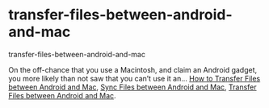 # transfer-files-between-android-and-mac
transfer-files-between-android-and-mac

On the off-chance that you use a Macintosh, and claim an Android gadget, you more likely than not saw that you can’t use it an...
[How to Transfer Files between Android and Mac](https://geekeasier.com/transfer-or-sync-files-between-android-and-mac/5020/),
[Sync Files between Android and Mac](https://geekeasier.com/transfer-or-sync-files-between-android-and-mac/5020/),
[Transfer Files between Android and Mac](https://geekeasier.com/transfer-or-sync-files-between-android-and-mac/5020/).
